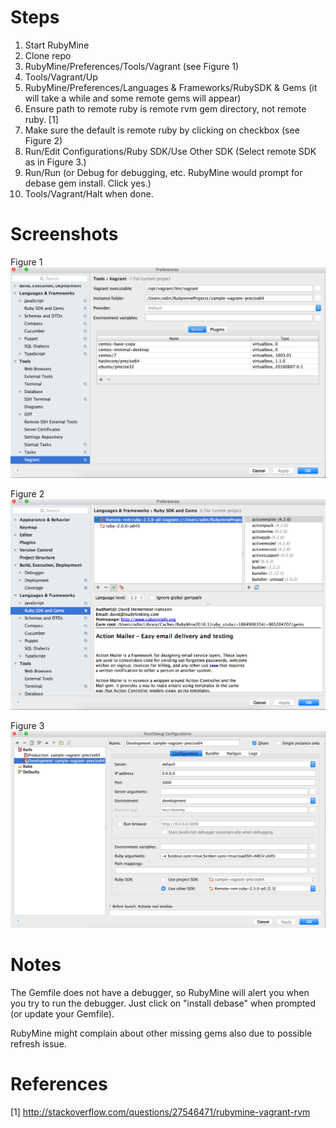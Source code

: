 Steps
======
1. Start RubyMine
2. Clone repo
3. RubyMine/Preferences/Tools/Vagrant (see Figure 1)
4. Tools/Vagrant/Up
5. RubyMine/Preferences/Languages & Frameworks/RubySDK & Gems (it will take a while and some remote gems will appear)
6. Ensure path to remote ruby is remote rvm gem directory, not remote ruby. [1]
7. Make sure the default is remote ruby by clicking on checkbox (see Figure 2)
8. Run/Edit Configurations/Ruby SDK/Use Other SDK (Select remote SDK as in Figure 3.)
9. Run/Run (or Debug for debugging, etc. RubyMine would prompt for debase gem install. Click yes.)
10. Tools/Vagrant/Halt when done.

Screenshots
===========

Figure 1
![Vagrant](images/vagrant.png)

Figure 2
![Set Ruby SDK](images/rubysdk.png)

Figure 3
![Edit Configurations](images/edit_configuration.png)

Notes
=====
The Gemfile does not have a debugger, so RubyMine will alert you when
you try to run the debugger. Just click on "install debase" when prompted (or update your Gemfile).

RubyMine might complain about other missing gems also due to possible refresh issue.

References
==========
[1] http://stackoverflow.com/questions/27546471/rubymine-vagrant-rvm
